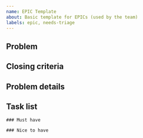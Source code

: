 ```yaml
---
name: EPIC Template
about: Basic template for EPICs (used by the team)
labels: epic, needs-triage
---
```


## Problem

<!-- Please write a concise 1-3 line problem. -->

## Closing criteria

<!-- Please write a satisfiable criteria for closing this issue. -->


## Problem details

<!-- Please describe the problem in all detail. -->

## Task list

```[tasklist]
### Must have

```

```[tasklist]
### Nice to have

```